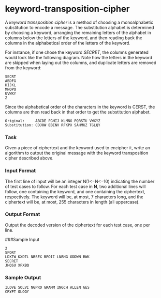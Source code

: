 # keyword-transposition-cipher

A *keyword transposition cipher* is a method of choosing a monoalphabetic substitution to encode a message. The substitution alphabet is determined by choosing a keyword, arranging the remaining letters of the alphabet in columns below the letters of the keyword, and then reading back the columns in the alphabetical order of the letters of the keyword.

For instance, if one chose the keyword *SECRET*, the columns generated would look like the following diagram. Note how the letters in the keyword are skipped when laying out the columns, and duplicate letters are removed from the keyword:
```
SECRT
ABDFG
HIJKL
MNOPQ
UVWXY
Z
```
Since the alphabetical order of the characters in the keyword is CERST, the columns are then read back in that order to get the substitution alphabet.
```
Original:     ABCDE FGHIJ KLMNO PQRSTU VWXYZ
Substitution: CDJOW EBINV RFKPX SAHMUZ TGLQY
```
### Task

Given a piece of ciphertext and the keyword used to encipher it, write an algorithm to output the original message with the keyword transposition cipher described above.

### Input Format

The first line of input will be an integer N(1<=N<=10) indicating the number of test cases to follow. 
For each test case in **N**, two additional lines will follow, one containing the keyword, and one containing the ciphertext, respectively. 
The keyword will be, at most, 7 characters long, and the ciphertext will be, at most, 255 characters in length (all uppercase).

### Output Format

Output the decoded version of the ciphertext for each test case, one per line.

###Sample Input
```
2
SPORT
LDXTW KXDTL NBSFX BFOII LNBHG ODDWN BWK
SECRET
JHQSU XFXBQ
```
### Sample Output
```
ILOVE SOLVI NGPRO GRAMM INGCH ALLEN GES
CRYPT OLOGY
```
